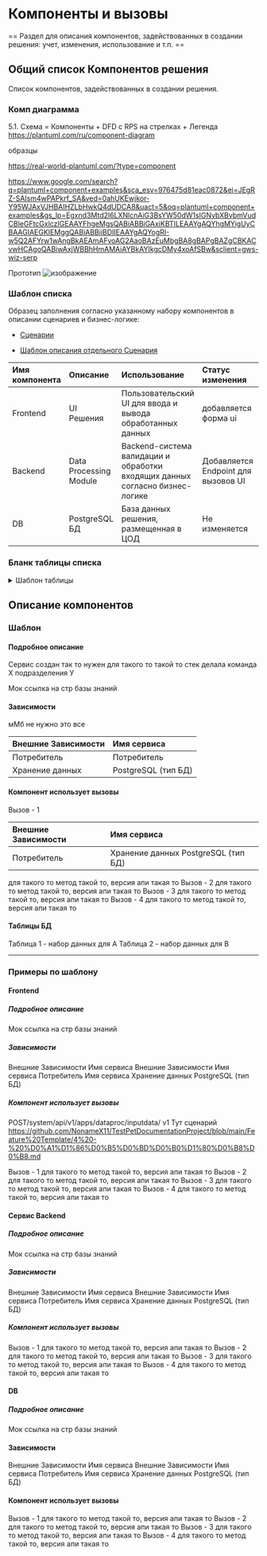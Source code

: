 # Компоненты и вызовы

== Раздел для описания компонентов, задействованных в создании решения: учет, изменения, использование и т.п. ==

## Общий список Компонентов решения

Список компонентов, задействованных в создании решения.

### Комп диаграмма

5.1.	Схема
 = Компоненты + DFD с RPS на стрелках + Легенда
https://plantuml.com/ru/component-diagram

образцы

https://real-world-plantuml.com/?type=component

https://www.google.com/search?q=plantuml+component+examples&sca_esv=976475d81eac0872&ei=JEgRZ-SAIsm4wPAPkrf_SA&ved=0ahUKEwjkor-Y95WJAxVJHBAIHZLbHwkQ4dUDCA8&uact=5&oq=plantuml+component+examples&gs_lp=Egxnd3Mtd2l6LXNlcnAiG3BsYW50dW1sIGNvbXBvbmVudCBleGFtcGxlczIGEAAYFhgeMgsQABiABBiGAxiKBTILEAAYgAQYhgMYigUyCBAAGIAEGKIEMggQABiABBiiBDIIEAAYgAQYogRI-w5Q2AFYrw1wAngBkAEAmAFvoAG2AaoBAzEuMbgBA8gBAPgBAZgCBKACvwHCAgoQABiwAxjWBBhHmAMAiAYBkAYIkgcDMy4xoAfSBw&sclient=gws-wiz-serp

Прототип
![изображение](https://github.com/user-attachments/assets/62315e95-c4d8-4e63-9fc1-a063fb48949d)


### Шаблон списка

Образец заполнения согласно указанному набору компонентов в описании сценариев и бизнес-логике:

* [Сценарии](https://github.com/NonameX11/TestPetDocumentationProject/blob/main/Feature%20Template/4%20-%20%D0%A1%D1%86%D0%B5%D0%BD%D0%B0%D1%80%D0%B8%D0%B8.md)

* [Шаблон описания отдельного Сценария](https://github.com/NonameX11/TestPetDocumentationProject/blob/main/Feature%20Template/4.1%20-%20%D0%A8%D0%B0%D0%B1%D0%BB%D0%BE%D0%BD%20%D0%BE%D0%BF%D0%B8%D1%81%D0%B0%D0%BD%D0%B8%D1%8F%20%D0%BE%D1%82%D0%B4%D0%B5%D0%BB%D1%8C%D0%BD%D0%BE%D0%B3%D0%BE%20%D0%A1%D1%86%D0%B5%D0%BD%D0%B0%D1%80%D0%B8%D1%8F.md)


| Имя компонента | Описание | Использование | Статус изменения | Расположение |
|:-----------|:-----------|:-----------|:-----------|:-----------|
| Frontend | UI Решения | Пользовательский UI для ввода и вывода обработанных данных | добавляется форма ui | ms-frontend-host|
| Backend | Data Processing Module | Backend-система валидации и обработки входящих данных согласно бизнес-логике | Добавляется Endpoint для вызовов UI | ms-frontend-host|
| DB | PostgreSQL БД | База данных решения, размещенная в ЦОД | Не изменяется| ЦОД datavault-13 |

### Бланк таблицы списка

<details>
  <summary>Шаблон таблицы</summary>         

| Имя компонента | Описание | Использование | Статус изменения | Расположение |
|:-----------|:-----------|:-----------|:-----------|:-----------|
| Название | Описание назначения | Как, где и зачем применяется | Создается, Изменяется, Не изменяется, Удаляется | Указать сервер/микросервис и т.п. |

</details>

## Описание компонентов

### Шаблон


#### Подробное описание

Сервис создан так то нужен для такого то такой то стек делала команда Х подразделения У

Мок ссылка на стр базы знаний

#### Зависимости

мМб не нужно это все

| Внешние Зависимости	 | Имя сервиса |
|:-----------|:-----------|
| Потребитель	 | Потребитель	 |
| Хранение данных	| PostgreSQL (тип БД) |


#### Компонент использует вызовы

Вызов - 1 

| Внешние Зависимости	 | Имя сервиса |
|:-----------|:-----------|
| Потребитель	 | Хранение данных	PostgreSQL (тип БД) |

для такого то метод такой то, версия апи такая то
Вызов - 2 для такого то метод такой то, версия апи такая то
Вызов - 3 для такого то метод такой то, версия апи такая то
Вызов - 4 для такого то метод такой то, версия апи такая то

#### Таблицы БД

Таблица 1 - набор данных для A
Таблица 2 - набор данных для B

---

### Примеры по шаблону

#### Frontend

##### Подробное описание

Мок ссылка на стр базы знаний

##### Зависимости


Внешние Зависимости	Имя сервиса
Внешние Зависимости	Имя сервиса
Потребитель	Имя сервиса
Хранение данных	PostgreSQL (тип БД)

##### Компонент использует вызовы

POST/system/api/v1/apps/dataproc/inputdata/ 
v1
Тут сценарий https://github.com/NonameX11/TestPetDocumentationProject/blob/main/Feature%20Template/4%20-%20%D0%A1%D1%86%D0%B5%D0%BD%D0%B0%D1%80%D0%B8%D0%B8.md

Вызов - 1 для такого то метод такой то, версия апи такая то
Вызов - 2 для такого то метод такой то, версия апи такая то
Вызов - 3 для такого то метод такой то, версия апи такая то
Вызов - 4 для такого то метод такой то, версия апи такая то


#### Сервис Backend
##### Подробное описание

Мок ссылка на стр базы знаний

##### Зависимости

Внешние Зависимости	Имя сервиса
Внешние Зависимости	Имя сервиса
Потребитель	Имя сервиса
Хранение данных	PostgreSQL (тип БД)

##### Компонент использует вызовы

Вызов - 1 для такого то метод такой то, версия апи такая то
Вызов - 2 для такого то метод такой то, версия апи такая то
Вызов - 3 для такого то метод такой то, версия апи такая то
Вызов - 4 для такого то метод такой то, версия апи такая то

#### DB
##### Подробное описание

Мок ссылка на стр базы знаний

#### Зависимости

Внешние Зависимости	Имя сервиса
Внешние Зависимости	Имя сервиса
Потребитель	Имя сервиса
Хранение данных	PostgreSQL (тип БД)

#### Компонент использует вызовы

Вызов - 1 для такого то метод такой то, версия апи такая то
Вызов - 2 для такого то метод такой то, версия апи такая то
Вызов - 3 для такого то метод такой то, версия апи такая то
Вызов - 4 для такого то метод такой то, версия апи такая то



